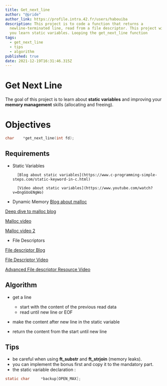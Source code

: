 ```yaml
---
title: Get_next_line
author: "@pride"
author_link: https://profile.intra.42.fr/users/habouiba
description: This project is to code a function that returns a
  newline-terminated line, read from a file descriptor. This project will help
  you learn static variables. Looping the get_next_line function
tags:
  - get_next_line
  - tips
  - algorithm
published: true
date: 2021-12-19T16:31:46.315Z
---
```

# Get Next Line

The goal of this project is to learn about **static variables** and improving
your **memory management** skills (allocating and freeing).

# Objectives

```c
char	*get_next_line(int fd);
```

## Requirements

* Static Variables

  		[Blog about static variables](https://www.c-programming-simple-steps.com/static-keyword-in-c.html)

  		[Video about static variables](https://www.youtube.com/watch?v=OngGUoENgWo)

* Dynamic Memory
[Blog about malloc](https://www.programiz.com/c-programming/c-dynamic-memory-allocation)

[Deep dive to malloc blog](https://danluu.com/malloc-tutorial/)

[Malloc video](https://www.youtube.com/watch?v=yFboyOwk2oM)
  	 
[Malloc video 2](https://www.youtube.com/watch?v=SuBch2MZpZM)
  	 
* File Descriptors

[File descriptor Blog](https://www.computerhope.com/jargon/f/file-descriptor.htm)
  	 
[File Descriptor Video](https://www.youtube.com/watch?v=BQJBe4IbsvQ)
  	 
[Advanced File descriptor Resource Video](https://www.youtube.com/watch?v=h5A1OQjuCqk&t=1s)
  	 

## Algorithm

* get a line

  * start with the content of the previous read data
  * read until new line or EOF
* make the content after new line in the static variable
* return the content from the start until new line
  	

## Tips

* be careful when using **ft_substr** and  **ft_strjoin** (memory leaks).
* you can implement the bonus first and copy it to the mandatory part.
* the static variable declaration : 

```c
static char		*backup[OPEN_MAX];
```